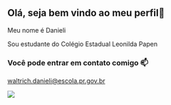 ## Olá, seja bem vindo ao meu perfil👋
Meu nome é Danieli

Sou estudante do Colégio Estadual Leonilda Papen

### Você pode entrar em contato comigo 📫

waltrich.danieli@escola.pr.gov.br

![](https://media.tenor.com/hqK5Zj__4dYAAAAM/minion.gif)

